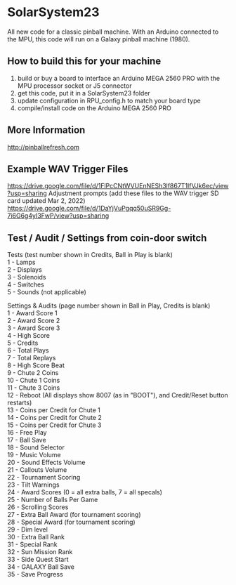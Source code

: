 # SolarSystem23
All new code for a classic pinball machine. With an Arduino connected to the MPU, this code will run on a Galaxy pinball machine (1980).  
  
## How to build this for your machine  
1) build or buy a board to interface an Arduino MEGA 2560 PRO with the MPU processor socket or J5 connector  
2) get this code, put it in a SolarSystem23 folder  
3) update configuration in RPU_config.h to match your board type  
4) compile/install code on the Arduino MEGA 2560 PRO
  
## More Information  
http://pinballrefresh.com  


## Example WAV Trigger Files
https://drive.google.com/file/d/1FlPcCNtWVUEnNESh3lf867T1IfVJk6ec/view?usp=sharing
Adjustment prompts (add these files to the WAV trigger SD card updated Mar 2, 2022) https://drive.google.com/file/d/1DaYjVuPgqq50uSR9Gg-7i6G6g4yI3FwP/view?usp=sharing

  
## Test / Audit / Settings from coin-door switch  
Tests (test number shown in Credits, Ball in Play is blank)  
1 - Lamps  
2 - Displays  
3 - Solenoids  
4 - Switches  
5 - Sounds (not applicable)  
  
Settings & Audits (page number shown in Ball in Play, Credits is blank)  
1 - Award Score 1  
2 - Award Score 2  
3 - Award Score 3  
4 - High Score  
5 - Credits  
6 - Total Plays  
7 - Total Replays  
8 - High Score Beat  
9 - Chute 2 Coins  
10 - Chute 1 Coins  
11 - Chute 3 Coins  
12 - Reboot (All displays show 8007 (as in "BOOT"), and Credit/Reset button restarts)  
13 - Coins per Credit for Chute 1  
14 - Coins per Credit for Chute 2  
15 - Coins per Credit for Chute 3  
16 - Free Play  
17 - Ball Save  
18 - Sound Selector  
19 - Music Volume  
20 - Sound Effects Volume  
21 - Callouts Volume  
22 - Tournament Scoring  
23 - Tilt Warnings  
24 - Award Scores (0 = all extra balls, 7 = all specals)  
25 - Number of Balls Per Game  
26 - Scrolling Scores  
27 - Extra Ball Award (for tournament scoring)  
28 - Special Award (for tournament scoring)  
29 - Dim level  
30 - Extra Ball Rank  
31 - Special Rank  
32 - Sun Mission Rank  
33 - Side Quest Start  
34 - GALAXY Ball Save  
35 - Save Progress  

  

